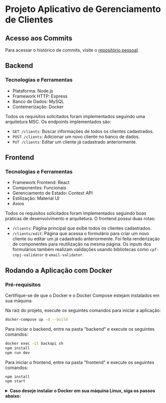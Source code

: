# Projeto Aplicativo de Gerenciamento de Clientes

## Acesso aos Commits
Para acessar o histórico de commits, visite o [repositório pessoal](https://github.com/heitorsfernandes/projetoUol/commits/1e018b7d75068f71fb935661faa8e46f5343678e).

## Backend
### Tecnologias e Ferramentas
- Plataforma: Node.js
- Framework HTTP: Express
- Banco de Dados: MySQL
- Conteinerização: Docker

Todos os requisitos solicitados foram implementados seguindo uma arquitetura MSC. Os endpoints implementados são:

- `GET /clients`: Buscar informações de todos os clientes cadastrados.
- `POST /clients`: Adicionar um novo cliente no banco de dados.
- `PUT /clients`: Editar um cliente já cadastrado anteriormente.

## Frontend
### Tecnologias e Ferramentas
- Framework Frontend: React
- Componentes: Funcionais
- Gerenciamento de Estado: Context API
- Estilização: Material UI
- Axios

Todos os requisitos solicitados foram implementados seguindo boas práticas de desenvolvimento e arquitetura. O frontend possui duas rotas:

- `/clients`: Página principal que exibe todos os clientes cadastrados.
- `/clients/edit`: Página que acessa o formulário para criar um novo cliente ou editar um já cadastrado anteriormente. Foi feita renderização de componentes para reutilização na mesma página. Os inputs dos formulários também realizam validações usando bibliotecas como `cpf-cnpj-validator` e `email-validator`.

## Rodando a Aplicação com Docker
### Pré-requisitos
Certifique-se de que o Docker e o Docker Compose estejam instalados em sua máquina.

Na raiz do projeto, execute os seguintes comandos para iniciar a aplicação:

```bash
docker-compose up -d --build
``` 

Para iniciar o backend, entre na pasta "backend" e execute os seguintes comandos:
```bash
docker exec -it backapi sh
npm install
npm run dev
``` 

Para iniciar o frontend, entre na pasta "frontend" e execute os seguintes comandos:
```bash
npm install
npm start
``` 

<details>
  <summary><strong>Caso deseje instalar o Docker em sua máquina Linux, siga os passos abaixo:</strong></summary><br />

Desinstale versões anteriores:
```bash
sudo apt-get remove docker* containerd runc
``` 

Habilite a obtenção de repositórios via HTTPS pelo apt-get:
```bash
sudo apt-get install \
    apt-transport-https \
    ca-certificates \
    curl \
    gnupg \
    lsb-release
``` 

Adicione a chave GPG oficial do repositório Docker:
```bash
curl -fsSL https://download.docker.com/linux/ubuntu/gpg | sudo gpg --dearmor -o /usr/share/keyrings/docker-archive-keyring.gpg
``` 

Adicione o repositório oficial do Docker no apt:
echo "deb [arch=amd64 signed-by=/usr/share/keyrings/docker-archive-keyring.gpg] https://download.docker.com/linux/ubuntu $(lsb_release -cs) stable" | sudo tee /etc/apt/sources.list.d/docker.list > /dev/null
``` 

Atualize os pacotes do apt:
```bash
sudo apt-get update
``` 

Instale a última versão do Docker Engine - Community:
```bash
sudo apt-get install docker-ce docker-ce-cli containerd.io
``` 

Adicione seu usuário ao grupo de usuários Docker:
```bash
sudo groupadd docker
sudo usermod -aG docker $USER
newgrp docker
``` 

Inicie o Daemon do Docker:
```bash
sudo systemctl start docker
sudo systemctl enable docker
``` 

Valide a instalação:
```bash
docker run hello-world
``` 

Instale o Docker Compose:
```bash
sudo curl -L "https://github.com/docker/compose/releases/download/v2.5.0/docker-compose-$(uname -s)-$(uname -m)" -o /usr/local/bin/docker-compose
sudo chmod +x /usr/local/bin/docker-compose
``` 

Valide a instalação do Docker Compose:
```bash
docker-compose --version
``` 
</details>
